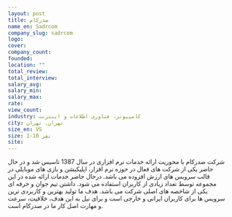 ```yaml
---
layout: post
title: صدرکام
name_en: Sadrcom
company_slug: sadrcom
logo: 
cover: 
company_count:
founded:
location: ""
total_review: 
total_interview: 
salary_avg: 
salary_min: 
salary_max: 
rate: 
view_count: 
industry: کامپیوتر، فناوری اطلاعات و اینترنت
city: تهران, تهران
size_en: VS
size: 1-10 نفر
site: 
---
```


شرکت صدرکام با محوریت ارائه خدمات نرم افزاری در سال 1387 تاسیس شد و در حال حاضر یکی از شرکت های فعال در حوزه نرم افزار، اپلیکیشن و بازی های موبایلی در قالب سرویس های ارزش افزوده می باشد. درحال حاضر خدمات ارائه شده در این مجموعه توسط تعداد زیادی از کاربران استفاده می شود. داشتن تیم جوان و حرفه ای یکی از شاخصه های اصلی شرکت می باشد. هدف ما تولید بهترین و کاربردی ترین سرویس ها برای کاربران ایرانی و خارجی است و برای نیل به این هدف، خلاقیت، سرعت و مهارت اصل کار ما در صدرکام است.
